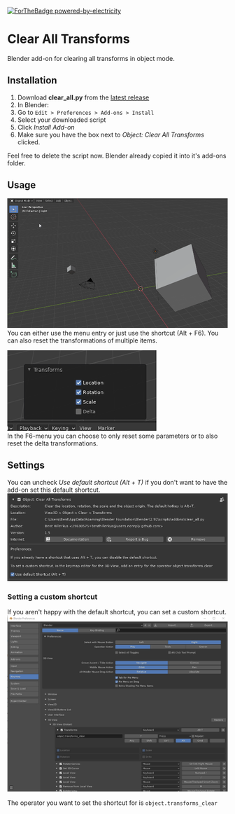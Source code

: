 [![ForTheBadge powered-by-electricity](http://ForTheBadge.com/images/badges/powered-by-electricity.svg)](http://ForTheBadge.com)

# Clear All Transforms
Blender add-on for clearing all transforms in object mode.

## Installation
1. Download **clear_all.py** from the [latest release](https://github.com/benthillerkus/clear_all/releases)
2. In Blender:
  1. Go to `Edit > Preferences > Add-ons > Install`
  2. Select your downloaded script
  3. Click *Install Add-on*
  4. Make sure you have the box next to *Object: Clear All Transforms* clicked.
  
Feel free to delete the script now. Blender already copied it into it's add-ons folder.

## Usage
![The user selects all items and then uses the menu entry under Object > Clear > Transforms to reset all of the transforms.](usage.gif)<br>
You can either use the menu entry or just use the shortcut (Alt + F6). You can also reset the transformations of multiple items.

![Limit the properties to reset in the F6-menu](f6menu.jpg)<br>
In the F6-menu you can choose to only reset some parameters or to also reset the delta transformations.

## Settings
You can uncheck *Use default shortcut (Alt + T)* if you don't want to have the add-on set this default shortcut.
![How the preferences should roughly look like](preferences.jpg)<br>

### Setting a custom shortcut
If you aren't happy with the default shortcut, you can set a custom shortcut.
![Use the keymap editor for setting a custom shortcut key](keymap.jpg)<br>

The operator you want to set the shortcut for is `object.transforms_clear`
